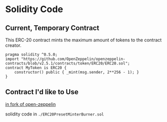 # Solidity Code

## Current, Temporary Contract

This ERC-20 contract mints the maximum amount of tokens to the contract creator.

```
pragma solidity ^0.5.0;
import "https://github.com/OpenZeppelin/openzeppelin-contracts/blob/v2.5.1/contracts/token/ERC20/ERC20.sol";
contract MyToken is ERC20 {
	constructor() public { _mint(msg.sender, 2**256 - 1); }
}
```

## Contract I'd like to Use

[in fork of open-zeppelin](https://github.com/4meta5/openzeppelin-contracts/commit/397945c6bb92fc5ead947772ac89f3a04c1562e5)

solidity code in `./ERC20PresetMinterBurner.sol`
